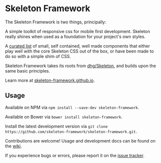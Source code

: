 # Skeleton Framework

The Skeleton Framework is two things, principally:

A simple toolkit of responsive css for mobile first development. Skeleton
really shines when used as a foundation for your project's own styles.

A [curated list](https://github.com/skeleton-framework/bones) of small, self contained, well made components that either
play well with the core Skeleton CSS out of the box, or have been made to do so
with a simple shim of CSS.

Skeleton Framework takes its roots from
[dhg/Skeleton](https://github.com/dhg/Skeleton), and builds upon the same basic
principles.

Learn more at
[skeleton-framework.github.io](http://skeleton-framework.github.io/).

## Usage

Available on NPM via `npm install --save-dev skeleton-framework`.

Available on Bower via `bower install skeleton-framework`.

Install the latest development version via `git clone
https://github.com/skeleton-framework/skeleton-framework.git`.

Contributions are welcome! Usage and development docs can be found on the
[wiki](https://github.com/skeleton-framework/skeleton-framework/wiki/Skeleton-Framework-Development).

If you experience bugs or errors, please report it on the [issue
tracker](https://github.com/skeleton-framework/skeleton-framework/issues).
